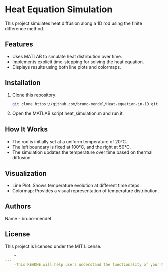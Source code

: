 # Heat Equation Simulation

This project simulates heat diffusion along a 1D rod using the finite difference method.

## Features
- Uses MATLAB to simulate heat distribution over time.
- Implements explicit time-stepping for solving the heat equation.
- Displays results using both line plots and colormaps.

## Installation
1. Clone this repository:
   ```bash
   git clone https://github.com/bruno-mendel/Heat-equation-in-1D.git

2. Open the MATLAB script heat_simulation.m and run it.
## How It Works
- The rod is initially set at a uniform temperature of 20°C.
- The left boundary is fixed at 100°C, and the right at 50°C.
- The simulation updates the temperature over time based on thermal diffusion.

## Visualization
- Line Plot: Shows temperature evolution at different time steps.
- Colormap: Provides a visual representation of temperature distribution.

## Authors
Name - bruno-mendel

## License
This project is licensed under the MIT License.
```yaml key: value another_key:
    -
---
    -This README will help users understand the functionality of your MATLAB GUI, the installation steps, and how to run the script. Let me know if you'd like any modifications!

 ```
